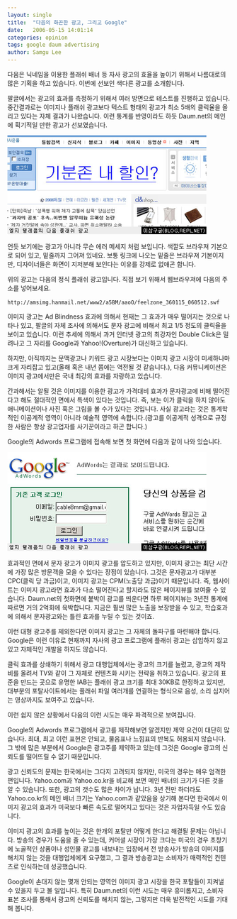 ```yaml
---
layout: single
title:  "다음의 화끈한 광고, 그리고 Google"
date:   2006-05-15 14:01:14
categories: opinion
tags: google daum advertising
author: Samgu Lee
---
```

다음은 닉네임을 이용한 플래쉬 배너 등 자사 광고의 효율을 높이기 위해서 나름대로의 많은 기획을 하고 있습니다. 이번에 선보인 색다른 광고를 소개합니다.

팔글에서는 광고의 효과를 측정하기 위해서 여러 방면으로 테스트를 진행하고 있습니다. 중간결과로는 이미지나 플래쉬 광고보다 텍스트 형태의 광고가 최소 5배의 클릭율을 올리고 있다는 자체 결과가 나왔습니다. 이런 통계를 반영이라도 하듯 Daum.net의 메인에 획기적일 만한 광고가 선보였습니다.

![Daum.net에 선보인 플래시 광고](/assets/lg_daum_ad.jpg)

언듯 보기에는 광고가 아니라 무슨 에러 메세지 처럼 보입니다. 색깔도 브라우져 기본으로 되어 있고, 밑줄까지 그어져 있네요. 보통 링크에 나오는 밑줄은 브라우져 기본이지만, 디자이너들은 화면이 지저분해 보인다는 이유를 강제로 없애곤 합니다.

위의 광고는 다음의 정식 플래쉬 광고입니다. 직접 보기 위해서 웹브라우져에 다음의 주소를 넣어보세요.

    http://amsimg.hanmail.net/www2/a5BM/aaoO/feelzone_360115_060512.swf

이미지 광고는 Ad Blindness 효과에 의해서 현재는 그 효과가 매우 떨어지는 것으로 나타나 있고, 팔글의 자체 조사에 의해서도 문자 광고에 비해서 최고 1/5 정도의 클릭율을 보이고 있습니다. 이런 추세에 의해서 과거 인터넷 광고의 최강자인 Double Click은 밀려나고 그 자리를 Google과 Yahoo!(Overture)가 대신하고 있습니다.

하지만, 아직까지는 문맥광고나 키워드 광고 시장보다는 이미지 광고 시장이 미세하나마 크게 자리잡고 있고(올해 혹은 내년 쯤에는 역전될 것 같습니다.), 다음 커뮤니케이션은 이미지 광고에서만은 국내 최강의 효과를 자랑하고 있습니다.

간과해서는 알될 것은 이미지를 이용한 광고가 가격대비 효과가 문자광고에 비해 떨어진다고 해도 절대적인 면에서 특색이 있다는 것입니다. 즉, 보는 이가 클릭을 하지 않아도 애니메이션이나 사진 혹은 그림을 볼 수가 있다는 것입니다. 사실 광고라는 것은 통계학적인 이공계적 영역이 아니라 예술적 영역에 속합니다.(광고를 이공계적 성격으로 규정한 사람은 항상 광고업자를 사기꾼이라고 하곤 합니다.)

Google의 Adwords 프로그램에 접속해 보면 첫 화면에 다음과 같이 나와 있습니다.

![Google의 광고, Adwords는 결과로 보여드립니다](/assets/google_adwords.jpg)

효과적인 면에서 문자 광고가 이미지 광고를 압도하고 있지만, 이미지 광고는 최단 시간에 가장 많은 방문객을 모을 수 있다는 장점이 있습니다. 그것은 문자광고가 대부분 CPC(클릭 당 과금)이고, 이미지 광고는 CPM(노출당 과금)이기 때문입니다. 즉, 웹사이트는 이미지 광고라면 효과가 다소 떨어진다고 할지라도 많은 페이지뷰를 보여줄 수 있습니다. Daum.net의 첫화면에 붙박이 광고를 띄운다면 하루 페이지뷰는 3년전 통계에 따르면 거의 2억회에 육박합니다. 지금은 훨씬 많은 노출을 보장받을 수 있고, 학습효과에 의해서 문자광고와는 틀린 효과를 누릴 수 있는 것이죠.

이런 대형 광고주를 제외한다면 이미지 광고는 그 자체의 돌파구를 마련해야 합니다. Google은 이런 이유로 현재까지 자사의 광고 프로그램에 플래쉬 광고는 삽입하지 않고 있고 자체적인 개발을 하지도 않습니다.

클릭 효과를 상쇄하기 위해서 광고 대행업체에서는 광고의 크기를 늘렸고, 광고의 제작비를 올려서 TV와 같이 그 자체로 컨텐츠화 시키는 전략을 취하고 있습니다. 광고의 표준을 만드는 곳으로 유명한 IAB는 플래쉬 광고 크기를 최대 30KB로 한정하고 있지만, 대부분의 포탈사이트에서는 플래쉬 파일 여러개를 연결하는 형식으로 음성, 소리 심지어는 영상까지도 보여주고 있습니다.

이런 쉽지 않은 상황에서 다음의 이런 시도는 매우 파격적으로 보여집니다.

Google의 Adwords 프로그램에서 광고를 제작해보면 알겠지만 제약 요건이 대단히 많습니다. 최대, 최고 이런 표현은 안되고, 물음표나 느낌표의 반복도 허용되지 않습니다. 그 밖에 많은 부분에서 Google은 광고주를 제약하고 있는데 그것은 Google 광고의 신뢰도를 떨어뜨릴 수 없기 때문입니다.

광고 신뢰도의 문제는 한국에서는 그다지 고려되지 않지만, 미국의 경우는 매우 엄격한 편입니다. Yahoo.com과 Yahoo.co.kr을 비교해 보면 메인 배너의 크기가 다른 것을 알 수 있습니다. 또한, 광고의 갯수도 많은 차이가 납니다. 3년 전만 하더라도 Yahoo.co.kr의 메인 배너 크기는 Yahoo.com과 같았음을 상기해 본다면 한국에서 이미지 광고의 효과가 미국보다 빠른 속도로 떨어지고 있다는 것은 자업자득일 수도 있습니다.

이미지 광고의 효과를 높이는 것은 한개의 포탈만 어떻게 한다고 해결될 문제는 아닙니다. 방송의 경우가 도움을 줄 수 있는데, 커머셜 시장이 가장 크다는 미국의 경우 초창기에 노골적인 상품이나 성인물 광고를 내보내는 입장에서 전 방송사가 방송의 이미지를 해치지 않는 것을 대행업체에게 요구했고, 그 결과 방송광고는 소비자가 매력적인 컨텐츠로 인식하는데 성공했습니다.

Google이 손대지 않는 몇개 안되는 영역인 이미지 광고 시장을 한국 포탈들이 지켜낼 수 있을지 두고 볼 일입니다. 특히 Daum.net의 이런 시도는 매우 흥미롭지고, 소비자 표본 조사를 통해서 광고의 신뢰도를 해치지 않는, 그렇지만 더욱 발전적인 시도를 기대해 봅니다.
